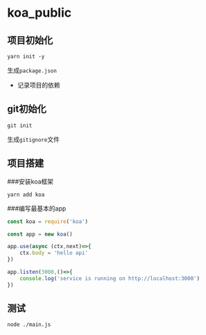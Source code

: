 # koa_public

## 项目初始化 
```init
yarn init -y
```
生成`package.json`
- 记录项目的依赖
## git初始化
```init
git init
```
生成`gitignore`文件

## 项目搭建
###安装koa框架
```init
yarn add koa
```
###编写最基本的app
```js
const koa = require('koa')

const app = new koa()

app.use(async (ctx,next)=>{
    ctx.body = 'hello api'
})

app.listen(3000,()=>{
    console.log('service is running on http://localhost:3000')
})
```
## 测试
```puml
node ./main.js
```

